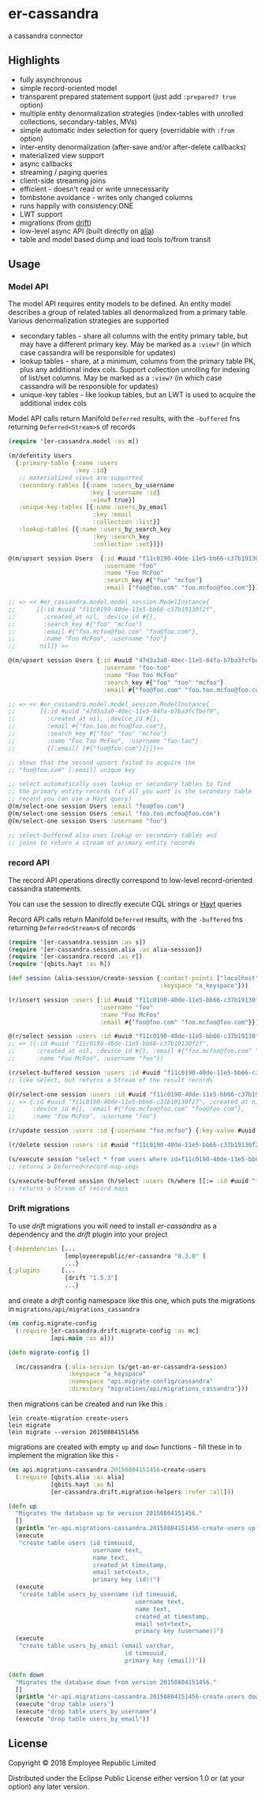 # er-cassandra

a cassandra connector

## Highlights

* fully asynchronous
* simple record-oriented model
* transparent prepared statement support (just add `:prepared? true` option)
* multiple entity denormalization strategies (index-tables with unrolled collections, secondary-tables, MVs)
* simple automatic index selection for query (overridable with `:from` option)
* inter-entity denormalization (after-save and/or after-delete callbacks)
* materialized view support
* async callbacks
* streaming / paging queries
* client-side streaming joins
* efficient - doesn't read or write unnecessarily
* tombstone avoidance - writes only changed columns
* runs happily with consistency:ONE
* LWT support
* migrations (from [drift](https://github.com/macourtney/drift))
* low-level async API (built directly on [alia](https://github.com/mpenet/alia))
* table and model based dump and load tools to/from transit

## Usage

### Model API

The model API requires entity models to be defined. An entity model describes a group of
related tables all denormalized from a primary table. Various denormalization strategies
are supported

* secondary tables - share all columns with the entity primary table, but may have a different primary key. May be marked as a `:view?` (in which case cassandra will be responsible for updates)
* lookup tables - share, at a minimum, columns from the primary table PK, plus any additional index cols. Support collection unrolling for indexing of list/set columns. May be marked as a `:view?` (in which case cassandra will be responsible for updates)
* unique-key tables - like lookup tables, but an LWT is used to acquire the additional index cols

Model API calls return Manifold `Deferred` results, with the `-buffered` fns returning `Deferred<Stream>`s of records

```clojure
(require '[er-cassandra.model :as m])

(m/defentity Users
  {:primary-table {:name :users
                   :key :id}
   ;; materialized views are supported
   :secondary-tables [{:name :users_by_username
                       :key [:username :id]
                       :view? true}]
   :unique-key-tables [{:name :users_by_email
                        :key :email
                        :collection :list}]
   :lookup-tables [{:name :users_by_search_key
                        :key :search_key
                        :collection :set}]})

@(m/upsert session Users  {:id #uuid "f11c0190-40de-11e5-bb66-c37b19130f2f"
                           :username "foo"
                           :name "Foo McFoo"
                           :search_key #{"foo" "mcfoo"}
                           :email ["foo@foo.com" "foo.mcfoo@foo.com"]})

;; => << #er_cassandra.model.model_session.ModelInstance{
;;      [{:id #uuid "f11c0190-40de-11e5-bb66-c37b19130f2f",
;;        :created_at nil, :device_id #{},
;;        :search_key #{"foo" "mcfoo"}
;;        :email #{"foo.mcfoo@foo.com" "foo@foo.com"},
;;        :name "Foo McFoo", :username "foo"}
;;       nil]} >>

@(m/upsert session Users {:id #uuid "47d3a3a0-40ec-11e5-84fa-b7ba3fcfbef9"
                           :username "foo-too"
                           :name "Foo Too McFoo"
                           :search_key #{"foo" "too" "mcfoo"}
                           :email #{"foo@foo.com" "foo.too.mcfoo@foo.com"}})

;; => << #er_cassandra.model.model_session.ModelInstance{
;;       [{:id #uuid "47d3a3a0-40ec-11e5-84fa-b7ba3fcfbef9",
;;         :created_at nil, :device_id #{},
;;         :email #{"foo.too.mcfoo@foo.com"},
;;         :search_key #{"foo" "too" "mcfoo"}
;;         :name "Foo Too McFoo", :username "foo-too"}
;;         {[:email] [#{"foo@foo.com"}]}]}>>

;; shows that the second upsert failed to acquire the
;; "foo@foo.com" [:email] unique key

;; select automatically uses lookup or secondary tables to find
;; the primary entity records (if all you want is the secondary table
;; record you can use a Hayt query)
@(m/select-one session Users :email "foo@foo.com")
@(m/select-one session Users :email "foo.too.mcfoo@foo.com")
@(m/select-one session Users :username "foo")

;; select-buffered also uses lookup or secondary tables and
;; joins to return a stream of primary entity records
```

### record API

The record API operations directly correspond to low-level record-oriented cassandra statements.

You can use the session to directly execute CQL strings or [Hayt](https://github.com/mpenet/hayt) queries

Record API calls return Manifold `Deferred` results, with the `-buffered` fns returning `Deferred<Stream>`s of records

```clojure
(require '[er-cassandra.session :as s])
(require '[er-cassandra.session.alia :as alia-session])
(require '[er-cassandra.record :as r])
(require '[qbits.hayt :as h])

(def session (alia-session/create-session {:contact-points ["localhost"]
                                           :keyspace "a_keyspace"}))

(r/insert session :users {:id #uuid "f11c0190-40de-11e5-bb66-c37b19130f2f"
                          :username "foo"
                          :name "Foo McFoo"
                          :email #{"foo@foo.com" "foo.mcfoo@foo.com"}})

@(r/select session :users :id #uuid "f11c0190-40de-11e5-bb66-c37b19130f2f")
;; => ({:id #uuid "f11c0190-40de-11e5-bb66-c37b19130f2f",
;;      :created_at nil, :device_id #{}, :email #{"foo.mcfoo@foo.com" "foo@foo.com"},
;;      :name "Foo McFoo", :username "foo"})

(r/select-buffered session :users :id #uuid "f11c0190-40de-11e5-bb66-c37b19130f2f")
;; like select, but returns a Stream of the result records

@(r/select-one session :users :id #uuid "f11c0190-40de-11e5-bb66-c37b19130f2f")
;; => {:id #uuid "f11c0190-40de-11e5-bb66-c37b19130f2f", :created_at nil,
;;     :device_id #{}, :email #{"foo.mcfoo@foo.com" "foo@foo.com"},
;;     :name "Foo McFoo", :username "foo"}

(r/update session :users :id {:username "foo.mcfoo"} {:key-value #uuid "f11c0190-40de-11e5-bb66-c37b19130f2f"})

(r/delete session :users :id #uuid "f11c0190-40de-11e5-bb66-c37b19130f2f")

(s/execute session "select * from users where id=f11c0190-40de-11e5-bb66-c37b19130f2f" {})
;; returns a Deferred<record-map-seq>

(s/execute-buffered session (h/select :users (h/where [[:= :id #uuid "f11c0190-40de-11e5-bb66-c37b19130f2f"]])) {})
;; returns a Stream of record maps

```

### Drift migrations

To use _drift_ migrations you will need to install _er-cassandra_ as a
dependency and the _drift_ plugin into your
project

```clojure
{:dependencies [...
                [employeerepublic/er-cassandra "0.3.0" ]
                ...}
{:plugins      [...
                [drift "1.5.3"]
                ...}
```

and create a _drift_ config namespace like this one, which puts the migrations in
`migrations/api/migrations_cassandra`

```clojure
(ns config.migrate-config
  (:require [er-cassandra.drift.migrate-config :as mc]
            [api.main :as a]))

(defn migrate-config []

  (mc/cassandra {:alia-session (s/get-an-er-cassandra-session)
                 :keyspace "a_keyspace"
                 :namespace "api.migrate-config/cassandra"
                 :directory "migrations/api/migrations_cassandra"}))
```

then migrations can be created and run like this :

```
lein create-migration create-users
lein migrate
lein migrate --version 20150804151456

```

migrations are created with empty `up` and `down` functions - fill
these in to implement the migration like this -

```clojure
(ns api.migrations-cassandra.20150804151456-create-users
  (:require [qbits.alia :as alia]
            [qbits.hayt :as h]
            [er-cassandra.drift.migration-helpers :refer :all]))

(defn up
  "Migrates the database up to version 20150804151456."
  []
  (println "er-api.migrations-cassandra.20150804151456-create-users up...")
  (execute
   "create table users (id timeuuid,
                        username text,
                        name text,
                        created_at timestamp,
                        email set<text>,
                        primary key (id))")
  (execute
   "create table users_by_username (id timeuuid,
                                    username text,
                                    name text,
                                    created_at timestamp,
                                    email set<text>,
                                    primary key (username))")
  (execute
   "create table users_by_email (email varchar,
                                 id timeuuid,
                                 primary key (email))"))

(defn down
  "Migrates the database down from version 20150804151456."
  []
  (println "er-api.migrations-cassandra.20150804151456-create-users down...")
  (execute "drop table users")
  (execute "drop table users_by_username")
  (execute "drop table users_by_email"))
```

## License

Copyright © 2018 Employee Republic Limited

Distributed under the Eclipse Public License either version 1.0 or (at
your option) any later version.
